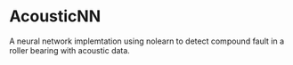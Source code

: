 # AcousticNN
A neural network implemtation using nolearn to detect compound fault in a roller bearing with acoustic data.
